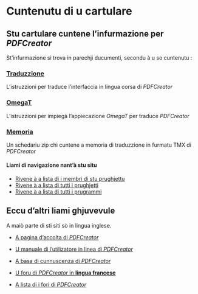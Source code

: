 # Cuntenutu di u cartulare

## Stu cartulare cuntene l’infurmazione per _PDFCreator_

St’infurmazione si trova in parechji ducumenti, secondu à u so cuntenutu :

### [Traduzzione](Traduzzione.md)
L’istruzzioni per traduce l’interfaccia in lingua corsa di _PDFCreator_

### [OmegaT](OmegaT.md)
L’istruzzioni per impiegà l’appiecazione _OmegaT_ per traduce _PDFCreator_

### [Memoria](Memoria.zip)
Un schedariu zip chì cuntene a memoria di traduzzione in furmatu TMX di _PDFCreator_

#### Liami di navigazione nant’à stu situ
- [Rivene à a lista di i membri di stu prughjettu](./)
- [Rivene à a lista di tutti i prughjetti](../)
- [Rivene à a lista di tutti i prugrammi](../../../../#readme)

## Eccu d’altri liami ghjuvevule
A maiò parte di sti siti sò in lingua inglese.

- [A pagina d’accolta di _PDFCreator_](https://www.pdfforge.org/pdfcreator)

- [U manuale di l’utilizatore in linea di _PDFCreator_](https://docs.pdfforge.org/pdfcreator/latest/en/)

- [A basa di cunnuscenza di _PDFCreator_](https://support.pdfforge.org/)

- [U foru di _PDFCreator_ in __lingua francese__](https://forums.pdfforge.org/c/pdfcreator/french-help/9)

- [A lista di i fori di _PDFCreator_](https://forums.pdfforge.org/)
